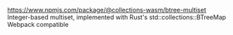 https://www.npmjs.com/package/@collections-wasm/btree-multiset  
Integer-based multiset, implemented with Rust's std::collections::BTreeMap  
Webpack compatible  
